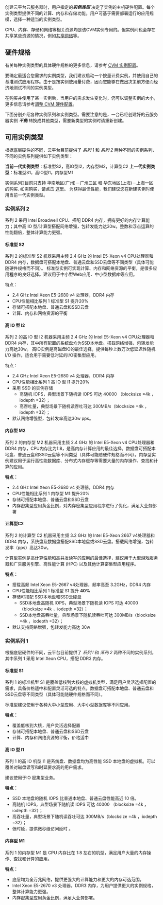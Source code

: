 创建云平台云服务器时，用户指定的***实例类型*** 决定了实例的主机硬件配置。每个实例类型提供不同的计算、内存和存储功能。用户可基于需要部署运行的应用规模，选择一种适当的实例类型。

CPU、内存、存储和网络等相关资源均是该CVM实例专用的。但实例间也会存在共享某些资源的情况，例如[共享网络](http://tcecqpoc.fsphere.cn/doc/product/213/509#2.-.E5.85.B1.E4.BA.AB.E7.BD.91.E7.BB.9C)等。

## 硬件规格
有关每种实例类型的具体硬件规格的更多信息，请参考 [CVM 实例配置](http://tcecqpoc.fsphere.cn/doc/product/213/2177)。

要确定最适合您需求的实例类型，我们建议启动一个按量计费实例，并使用自己的基准测试应用程序。由于是按实例使用量付费，因而您能够在做出决策前方便而经济地测试不同的实例类型。

在购买并使用了某一实例后，当用户的需求发生变化时，仍可以调整实例的大小，更多信息请参考[调整 CVM 硬件配置](/doc/product/213/5730)。

下面分别介绍各种实例系列和实例类型。需要注意的是，一台已经创建好的云服务器实例 ***不能*** 转换成其他类型，需要新类型的实例时请重新创建。

## 可用实例类型
根据底层硬件的不同，云平台目前提供了 *系列 1* 和 *系列 2* 两种不同的实例系列，不同的实例系列提供如下实例类型：

**当前一代实例类型**：标准型S2，高IO型I2，内存型M2，计算型C2
**上一代实例类型**：标准型S1，高IO型I1，内存型M1


实例系列2目前只支持 华南地区(广州)－广州三区 和 华东地区(上海)－上海一区 的购买.
如需购买，请点击 [这里](http://tcecqpoc.fsphere.cn/event/cvm2.html)。
为获得最佳性能，我们建议您在新建实例时使用当前一代实例类型。

### 实例系列 2
系列 2 采用 Intel Broadwell CPU、搭配 DDR4 内存，拥有更好的内存计算能力；其中高 IO 型/计算型搭配网络增强，包转发能力达30w。整数和浮点运算的性能翻倍，整体计算能力更强。

#### 标准型 S2
系列 2 的标准型 S2 机器采用主频 2.4 GHz 的 Intel E5-Xeon v4 CPU处理器和 DDR4 内存，数据盘可搭配本地盘、普通云盘和SSD云盘等不同类型（具体可能随硬件规格而不同）。
标准型实例可实现计算、内存和网络资源的平衡，是很多应用程序的良好选择。建议用于中小型Web应用、中小型数据库等应用。

特点：
- 2.4 GHz  Intel Xeon  E5-2680 v4 处理器，DDR4 内存
- CPU性能相比系列 1 标准型 S1 提升20%
- 存储可搭配本地盘、普通云盘和SSD云盘
- 计算、内存和网络资源的平衡

#### 高 IO 型 I2 
系列 2 的高 IO 型 I2 机器采用主频 2.4 GHz 的 Intel E5-Xeon v4 CPU处理器和 DDR4 内存，其中所有配置的系统盘均为SSD本地盘。搭载网络增强，包转发能力高达30w。
高IO实例是高磁盘IO的最佳选择，提供每秒上数万次低延迟性随机 I/O 操作，适合用于需要低时延的I/O密集型应用。

特点：
- 2.4 GHz  Intel Xeon  E5-2680 v4 处理器，DDR4 内存
- CPU性能相比系列 1 高 IO 型 I1 提升20%
- 采用 SSD 的实例存储
	- 高随机 IOPS，典型场景下随机读 IOPS 可达 40000 （blocksize =4k ，iodepth =32）；
	- 高吞吐量，典型场景下随机读吞吐可达 300MB/s（blocksize =4k ，iodepth =32）；
- 默认网络增强型，包转发率高达30w pps。

#### 内存型 M2
系列 2 的内存型 M2 机器采用主频 2.4 GHz 的 Intel E5-Xeon v4 CPU处理器和 DDR4 内存，CPU内存比为1:8，是高内存计算应用的最佳选择。数据盘可搭配本地盘、普通云盘和SSD云盘等不同类型（具体可能随硬件规格而不同）。
​
内存型实例建议用于运行高性能数据库、分布式内存缓存等需要大量的内存操作、查找和计算的应用。

**特点：**
- 2.4 GHz  Intel Xeon  E5-2680 v4 处理器，DDR4 内存
- CPU性能相比系列 1 内存型 M1 提升20%
- 存储可搭配本地盘、普通云盘和SSD云盘
- 内存密集型应用黄金比例，对内存密集型应用程序进行了优化，满足大业务部署

#### 计算型C2
系列 2 的计算型 C2 机器采用主频 3.2 GHz 的 Intel E5-Xeon 2667 v4处理器和 DDR4 内存，系统盘及数据盘搭配SSD本地盘或SSD云盘。搭载网络增强，包转发率（pps）高达30w。

计算型实例是高计算性能和高并发读写的应用的最佳选择，建议用于大型游戏服务器和广告服务引擎、高性能计算 (HPC) 以及其他计算密集型应用程序。

**特点：**
- 搭载高频 Intel Xeon E5-2667 v4处理器，频率高至 3.2GHz，DDR4 内存
- CPU性能相比系列 1 标准型 S1 提升  **40%**
- 存储可搭配 SSD本地盘和SSD云硬盘
	- SSD本地盘高随机 IOPS，典型场景下随机读 IOPS 可达 40000 （blocksize =4k ，iodepth =32）；
	- SSD本地盘高吞吐量，典型场景下随机读吞吐可达 300MB/s（blocksize =4k ，iodepth =32）；
- 默认支持网络增强，包转发能力高达 30w

### 实例系列 1
根据底层硬件的不同，云平台目前提供了 *系列 I* 和 *系列 2* 两种不同的实例系列，其中系列 1 采用 Intel Xeon CPU，搭配 DDR3 内存。

#### 标准型 S1

系列 1 的标准机型 S1 是覆盖低核到大核的虚拟机类型，满足用户灵活选择配置的需求，具备价格适中和配置灵活可选的特点。数据盘可搭配本地盘、普通云盘和SSD云盘等不同类型（具体可能随硬件规格而不同）。

标准型建议使用于各种大中小型应用、大中小型数据库等不同应用。

**特点：**
- 覆盖低核到大核，用户灵活选择配置
- 存储可搭配本地盘、普通云盘和SSD云盘
- 计算、内存和网络资源的平衡，价格适中

#### 高 IO 型 I1

系列 1 的高 IO 机型 I1 是系统盘、数据盘均为高性能 SSD 本地盘的虚拟机。可以覆盖对磁盘读写和时延要求高的用户需求。

建议使用于IO 密集型业务。

**特点：**
-  SSD 本地盘的随机 IOPS 比普通本地盘、普通云盘性能高近 10 倍。
 - 高随机 IOPS，典型场景下随机读 IOPS 可达 40000 （blocksize =4k ，iodepth =32）；
 - 高吞吐量，典型场景下随机读吞吐可达 300MB/s（blocksize =4k ，iodepth =32）；
- 低时延，提供微秒级访问延时 。

#### 内存型 M1

系列 1 的内存型 M1 是 CPU 内存比在 1:8 左右的机型，满足用户大量的内存操作、查找和计算的应用。

**特点：**
- 底层均为全万兆网络，提供更强大的计算能力和更大的内存可选范围。
- Intel Xeon E5-2670 v3 处理器，DDR3  内存，为用户提供更大的实例规格，整体计算能力更强。
- 内存密集型应用黄金比例，满足大业务部署。

